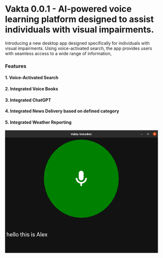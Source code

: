 # Vakta 0.0.1 - AI-powered voice learning platform designed to assist individuals with visual impairments.

Introducing a new desktop app designed specifically for individuals with visual impairments. Using voice-activated search, the app provides users with seamless access to a wide range of information,


### Features


#### 1. Voice-Activated Search
#### 2. Integrated Voice Books
#### 3. Integrated ChatGPT
#### 4. Integrated News Delivery based on defined category 
#### 5. Integrated Weather Reporting

![Alt Text](demo/sdfghu64tergdfhuu57463twt.png)
